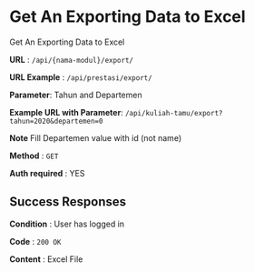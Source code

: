 # Get An Exporting Data to Excel

Get An Exporting Data to Excel

**URL** : `/api/{nama-modul}/export/`

**URL Example** : `/api/prestasi/export/`

**Parameter**: Tahun and Departemen

**Example URL with Parameter**: `/api/kuliah-tamu/export?tahun=2020&departemen=0`

**Note** Fill Departemen value with id (not name)

**Method** : `GET`

**Auth required** : YES

## Success Responses

**Condition** : User has logged in

**Code** : `200 OK`

**Content** : Excel File
